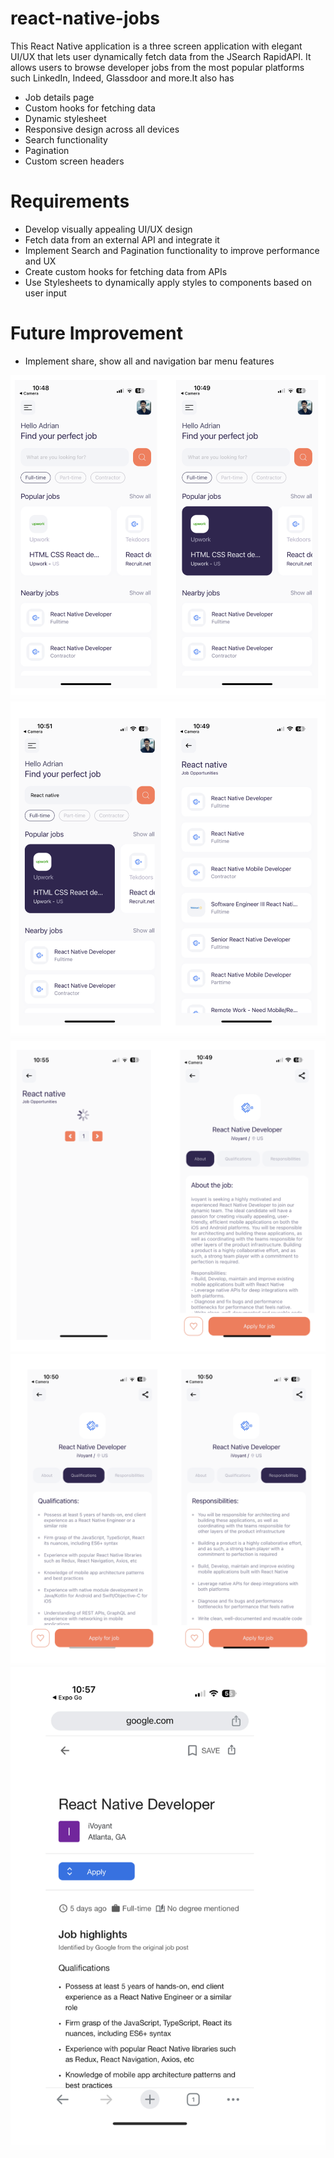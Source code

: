 # react-native-jobs

This React Native application is a three screen application with elegant UI/UX that lets user dynamically fetch data from the JSearch RapidAPI. It allows users to browse developer jobs from the most popular platforms such LinkedIn, Indeed, Glassdoor and more.It also has
- Job details page
- Custom hooks for fetching data
- Dynamic stylesheet
- Responsive design across all devices 
- Search functionality
- Pagination
- Custom screen headers

# Requirements
- Develop visually appealing UI/UX design
- Fetch data from an external API and integrate it
- Implement Search and Pagination functionality to improve performance and UX
- Create custom hooks for fetching data from APIs 
- Use Stylesheets to dynamically apply styles to components based on user input


# Future Improvement 
- Implement share, show all and navigation bar menu features



![Home Page](public/Home-Page.png)
![Search](public/Search.png)
![About](public/About.png)
![Qualifications](public/Qualifications.png)
![Apply](public/Apply.png)
